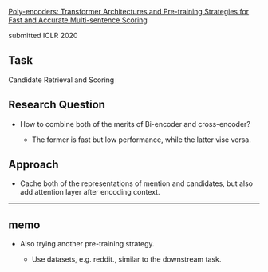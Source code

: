[Poly-encoders: Transformer Architectures and Pre-training Strategies for Fast and Accurate Multi-sentence Scoring](https://arxiv.org/abs/1905.01969)

submitted ICLR 2020

## Task
Candidate Retrieval and Scoring

## Research Question

* How to combine both of the merits of Bi-encoder and cross-encoder?

  * The former is fast but low performance, while the latter vise versa.

## Approach

* Cache both of the representations of mention and candidates, but also add attention layer after encoding context.

---

## memo

* Also trying another pre-training strategy.

  * Use datasets, e.g. reddit., similar to the downstream task.
